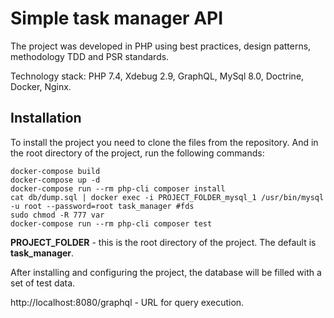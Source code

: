 # Simple task manager API
The project was developed in PHP using best practices, design patterns, methodology TDD and PSR standards.

Technology stack: PHP 7.4, Xdebug 2.9, GraphQL, MySql 8.0, Doctrine, Docker, Nginx.

## Installation

To install the project you need to clone the files from the repository. And in the root directory of the project, run the following commands:

    docker-compose build
    docker-compose up -d
    docker-compose run --rm php-cli composer install
    cat db/dump.sql | docker exec -i PROJECT_FOLDER_mysql_1 /usr/bin/mysql -u root --password=root task_manager #fds
    sudo chmod -R 777 var
    docker-compose run --rm php-cli composer test
**PROJECT_FOLDER** - this is the root directory of the project. The default is **task_manager**.

After installing and configuring the project, the database will be filled with a set of test data.

http://localhost:8080/graphql - URL for query execution.
